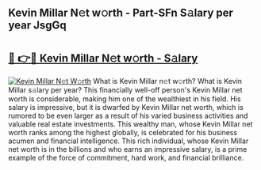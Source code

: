## Kevin Millar N𝚎t w𝚘rth - Part-SFn S𝚊lary per year JsgGq

# <h2><a href="http://gc1falj.nevu.top/?p=Kevin+Millar">🔗 👉🔴 Kevin Millar N𝚎t w𝚘rth - S𝚊lary</a></h2>

[![Kevin Millar N𝚎t W𝚘rth](https://i.imgur.com/Oavwk0R.jpeg)](http://gc1falj.nevu.top/?p=Kevin+Millar)
What is Kevin Millar n𝚎t w𝚘rth? What is Kevin Millar s𝚊lary per year?
This financially well-off person's Kevin Millar net worth is considerable, making him one of the wealthiest in his field. His salary is impressive, but it is dwarfed by Kevin Millar net worth, which is rumored to be even larger as a result of his varied business activities and valuable real estate investments. This wealthy man, whose Kevin Millar net worth ranks among the highest globally, is celebrated for his business acumen and financial intelligence. This rich individual, whose Kevin Millar net worth is in the billions and who earns an impressive salary, is a prime example of the force of commitment, hard work, and financial brilliance.
